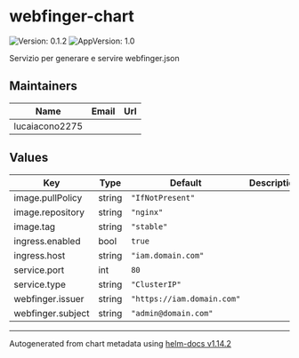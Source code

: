 # webfinger-chart

![Version: 0.1.2](https://img.shields.io/badge/Version-0.1.2-informational?style=flat-square) ![AppVersion: 1.0](https://img.shields.io/badge/AppVersion-1.0-informational?style=flat-square)

Servizio per generare e servire webfinger.json

## Maintainers

| Name | Email | Url |
| ---- | ------ | --- |
| lucaiacono2275 |  |  |

## Values

| Key | Type | Default | Description |
|-----|------|---------|-------------|
| image.pullPolicy | string | `"IfNotPresent"` |  |
| image.repository | string | `"nginx"` |  |
| image.tag | string | `"stable"` |  |
| ingress.enabled | bool | `true` |  |
| ingress.host | string | `"iam.domain.com"` |  |
| service.port | int | `80` |  |
| service.type | string | `"ClusterIP"` |  |
| webfinger.issuer | string | `"https://iam.domain.com"` |  |
| webfinger.subject | string | `"admin@domain.com"` |  |

----------------------------------------------
Autogenerated from chart metadata using [helm-docs v1.14.2](https://github.com/norwoodj/helm-docs/releases/v1.14.2)
